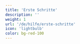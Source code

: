 ```yaml
---
title: 'Erste Schritte'
description: ''
weight: 1
url: '/de/hilfe/erste-schritte'
icon: 'lightbulb'
color: bg-red-100
---
```

